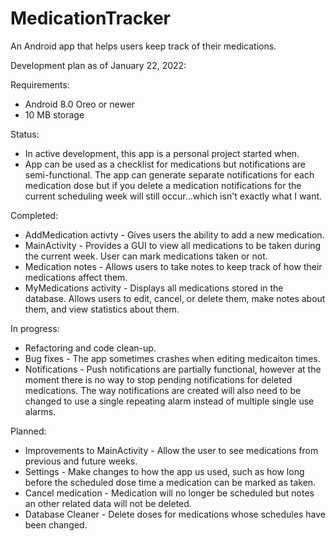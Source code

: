 # MedicationTracker
An Android app that helps users keep track of their medications.

Development plan as of January 22, 2022:

Requirements:

  + Android 8.0 Oreo or newer
  + 10 MB storage

Status:
  
  + In active development, this app is a personal project started when.
  + App can be used as a checklist for medications but notifications are semi-functional. The app can generate separate notifications for each medication dose but if you delete a medication notifications for the current scheduling week will still occur...which isn't exactly what I want.

Completed:

  + AddMedication activty - Gives users the ability to add a new medication.
  + MainActivity - Provides a GUI to view all medications to be taken during the current week. User can mark medications taken or not.
  + Medication notes - Allows users to take notes to keep track of how their medications affect them.
  + MyMedications activity - Displays all medications stored in the database. Allows users to edit, cancel, or delete them, make notes about them, and view statistics about them.

In progress:

  + Refactoring and code clean-up.
  + Bug fixes - The app sometimes crashes when editing medicaiton times.
  + Notifications - Push notifications are partially functional, however at the moment there is no way to stop pending notifications for deleted medications. The way notifications are created will also need to be changed to use a single repeating alarm instead of multiple single use alarms.

Planned:

  + Improvements to MainActivity - Allow the user to see medications from previous and future weeks.
  + Settings - Make changes to how the app us used, such as how long before the scheduled dose time a medication can be marked as taken.
  + Cancel medication - Medication will no longer be scheduled but notes an other related data will not be deleted.
  + Database Cleaner - Delete doses for medications whose schedules have been changed.